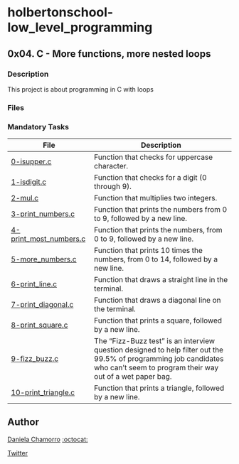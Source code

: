# holbertonschool-low_level_programming

## 0x04. C - More functions, more nested loops

### Description
This project is about programming in C with loops

### Files
### Mandatory Tasks

| File | Description |
| ------ | ------ |
| [0-isupper.c](https://github.com/dalexach/holbertonschool-low_level_programming/blob/master/0x04-more_functions_nested_loops/0-isupper.c) | Function that checks for uppercase character. |
| [1-isdigit.c](https://github.com/dalexach/holbertonschool-low_level_programming/blob/master/0x04-more_functions_nested_loops/1-isdigit.c) | Function that checks for a digit (0 through 9).  |
| [2-mul.c](https://github.com/dalexach/holbertonschool-low_level_programming/blob/master/0x04-more_functions_nested_loops/2-mul.c) | Function that multiplies two integers.   |
| [3-print_numbers.c](https://github.com/dalexach/holbertonschool-low_level_programming/blob/master/0x04-more_functions_nested_loops/3-print_numbers.c) |  Function that prints the numbers from 0 to 9, followed by a new line. |
| [4-print_most_numbers.c ](https://github.com/dalexach/holbertonschool-low_level_programming/blob/master/0x04-more_functions_nested_loops/4-print_most_numbers.c) | Function that prints the numbers, from 0 to 9, followed by a new line.  |
| [5-more_numbers.c](https://github.com/dalexach/holbertonschool-low_level_programming/blob/master/0x04-more_functions_nested_loops/5-more_numbers.c) | Function that prints 10 times the numbers, from 0 to 14, followed by a new line.  |
| [6-print_line.c](https://github.com/dalexach/holbertonschool-low_level_programming/blob/master/0x04-more_functions_nested_loops/6-print_line.c) | Function that draws a straight line in the terminal.  |
| [7-print_diagonal.c ](https://github.com/dalexach/holbertonschool-low_level_programming/blob/master/0x04-more_functions_nested_loops/7-print_diagonal.c) | Function that draws a diagonal line on the terminal.  |
| [8-print_square.c](https://github.com/dalexach/holbertonschool-low_level_programming/blob/master/0x04-more_functions_nested_loops/8-print_square.c) | Function that prints a square, followed by a new line.  |
| [9-fizz_buzz.c](https://github.com/dalexach/holbertonschool-low_level_programming/blob/master/0x04-more_functions_nested_loops/9-fizz_buzz.c) | The “Fizz-Buzz test” is an interview question designed to help filter out the 99.5% of programming job candidates who can’t seem to program their way out of a wet paper bag.  |
| [10-print_triangle.c](https://github.com/dalexach/holbertonschool-low_level_programming/blob/master/0x04-more_functions_nested_loops/10-print_triangle.c) | Function that prints a triangle, followed by a new line. |


## Author

[Daniela Chamorro](https://www.linkedin.com/in/daniela-alexandra-chamorro-guerrero-666805a1/) [:octocat:](https://github.com/dalexach)

[Twitter](https://twitter.com/dalexach)
